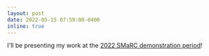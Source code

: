 ```yaml
---
layout: post
date: 2022-05-15 07:59:00-0400
inline: true
---
```


I'll be presenting my work at the <a href="https://smarc.se/events-and-seminars/smarc-demonstration-period-2022/" target="_blank">2022 SMaRC demonstration period</a>!
